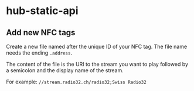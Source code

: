 # hub-static-api

## Add new NFC tags

Create a new file named after the unique ID of your NFC tag. The file name needs the ending `.address`.

The content of the file is the URI to the stream you want to play followed by a semicolon and the display name of the stream.

For example:
`//stream.radio32.ch/radio32;Swiss Radio32`

